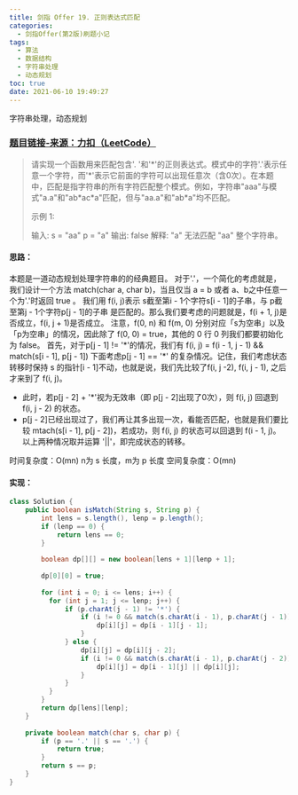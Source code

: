 ```yaml
---
title: 剑指 Offer 19. 正则表达式匹配
categories:
  - 剑指Offer(第2版)刷题小记
tags:
  - 算法
  - 数据结构
  - 字符串处理
  - 动态规划
toc: true
date: 2021-06-10 19:49:27
---
```


[//]: # (下一行开始到<!--more-->为引文部分，引文会显示在预览中)
字符串处理，动态规划
<!--more-->
<script id="__bs_script__">//<![CDATA[
    document.write("<script async src='http://HOST:3000/browser-sync/browser-sync-client.js?v=2.26.14'><\/script>".replace("HOST", location.hostname));
//]]></script>

[//]: # (下一行开始为正文)
### [题目链接-来源：力扣（LeetCode）](https://leetcode-cn.com/problems/zheng-ze-biao-da-shi-pi-pei-lcof)
> 请实现一个函数用来匹配包含'. '和'\*'的正则表达式。模式中的字符'.'表示任意一个字符，而'\*'表示它前面的字符可以出现任意次（含0次）。在本题中，匹配是指字符串的所有字符匹配整个模式。例如，字符串"aaa"与模式"a.a"和"ab\*ac\*a"匹配，但与"aa.a"和"ab\*a"均不匹配。
> 
> 示例 1:
> 
> 输入:
> s = "aa"
> p = "a"
> 输出: false
> 解释: "a" 无法匹配 "aa" 整个字符串。

#### 思路：
本题是一道动态规划处理字符串的的经典题目。
对于'.'，一个简化的考虑就是，我们设计一个方法 match(char a, char b)，当且仅当 a = b 或者 a、b之中任意一个为'.'时返回 true 。
我们用 f(i, j)表示 s截至第i - 1个字符s\[i - 1]的子串，与 p截至第j - 1个字符p\[j - 1]的子串 是匹配的。那么我们要考虑的问题就是，f(i + 1, j)是否成立，f(i, j + 1)是否成立。
注意，f(0, n) 和 f(m, 0) 分别对应「s为空串」以及「p为空串」的情况，因此除了 f(0, 0) = true，其他的 0 行 0 列我们都要初始化为 false。
首先，对于p\[j - 1] != '\*'的情况，我们有 f(i, j) = f(i - 1, j - 1) && match(s\[i - 1], p\[j - 1])
下面考虑p\[j - 1] == '\*' 的复杂情况。记住，我们考虑状态转移时保持 s 的指针\[i - 1]不动，也就是说，我们先比较了f(i, j -2), f(i, j - 1), 之后才来到了 f(i, j)。
* 此时，若p\[j - 2] + '\*'视为无效串（即 p\[j - 2]出现了0次），则 f(i, j) 回退到 f(i, j - 2) 的状态。
* p\[j - 2]已经出现过了，我们再让其多出现一次，看能否匹配，也就是我们要比较 mtach(s\[i - 1], p\[j - 2])，若成功，则 f(i, j) 的状态可以回退到 f(i - 1, j)。
以上两种情况取并运算 '||'，即完成状态的转移。

时间复杂度：O(mn) n为 s 长度，m为 p 长度
空间复杂度：O(mn)

#### 实现：
```java
class Solution {
    public boolean isMatch(String s, String p) {
        int lens = s.length(), lenp = p.length();
        if (lenp == 0) {
            return lens == 0;
        }
        
        boolean dp[][] = new boolean[lens + 1][lenp + 1];
        
        dp[0][0] = true;
        
        for (int i = 0; i <= lens; i++) {
          for (int j = 1; j <= lenp; j++) {
              if (p.charAt(j - 1) != '*') {
                  if (i != 0 && match(s.charAt(i - 1), p.charAt(j - 1))) {
                      dp[i][j] = dp[i - 1][j - 1];
                  }
              } else {
                  dp[i][j] = dp[i][j - 2];
                  if (i != 0 && match(s.charAt(i - 1), p.charAt(j - 2))) {
                      dp[i][j] = dp[i - 1][j] || dp[i][j];
                  }
              }
          }
        }
        return dp[lens][lenp];
    }
    
    private boolean match(char s, char p) {
        if (p == '.' || s == '.') {
            return true;
        } 
        return s == p;
    }
}
```
